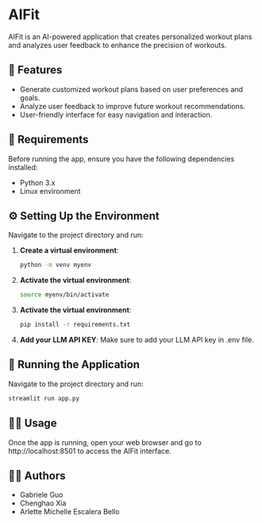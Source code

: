 # AIFit

AIFit is an AI-powered application that creates personalized workout plans and analyzes user feedback to enhance the precision of workouts. 

## 🌟 Features

- Generate customized workout plans based on user preferences and goals.
- Analyze user feedback to improve future workout recommendations.
- User-friendly interface for easy navigation and interaction.

## 📝 Requirements

Before running the app, ensure you have the following dependencies installed:
- Python 3.x
- Linux environment

## ⚙️ Setting Up the Environment
Navigate to the project directory and run:
1. **Create a virtual environment**:
   ```bash
   python -m venv myenv
   ```
2. **Activate the virtual environment**:
   ```bash
   source myenv/bin/activate
   ```
3. **Activate the virtual environment**:
   ```bash
   pip install -r requirements.txt
   ```
4. **Add your LLM API KEY**:
   Make sure to add your LLM API key in .env file.

   
## 🚀 Running the Application
Navigate to the project directory and run:
   ```bash
   streamlit run app.py
   ```

## 🏃‍♂️ Usage
Once the app is running, open your web browser and go to http://localhost:8501 to access the AIFit interface.

## 👩‍💻 Authors
- Gabriele Guo
- Chenghao Xia
- Arlette Michelle Escalera Bello
